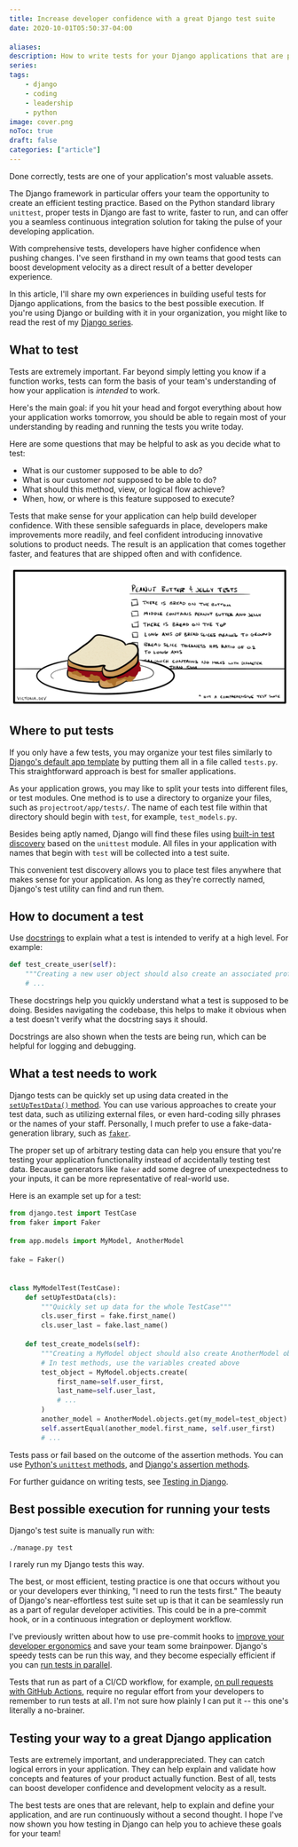 ```yaml
---
title: Increase developer confidence with a great Django test suite
date: 2020-10-01T05:50:37-04:00

aliases:
description: How to write tests for your Django applications that are painless and productive.
series:
tags:
    - django
    - coding
    - leadership
    - python
image: cover.png
noToc: true
draft: false
categories: ["article"]
---
```


Done correctly, tests are one of your application's most valuable assets.

The Django framework in particular offers your team the opportunity to create an efficient testing practice. Based on the Python standard library `unittest`, proper tests in Django are fast to write, faster to run, and can offer you a seamless continuous integration solution for taking the pulse of your developing application.

With comprehensive tests, developers have higher confidence when pushing changes. I've seen firsthand in my own teams that good tests can boost development velocity as a direct result of a better developer experience.

In this article, I'll share my own experiences in building useful tests for Django applications, from the basics to the best possible execution. If you're using Django or building with it in your organization, you might like to read the rest of my [Django series](/tags/django/).

## What to test

Tests are extremely important. Far beyond simply letting you know if a function works, tests can form the basis of your team's understanding of how your application is _intended_ to work.

Here's the main goal: if you hit your head and forgot everything about how your application works tomorrow, you should be able to regain most of your understanding by reading and running the tests you write today.

Here are some questions that may be helpful to ask as you decide what to test:

- What is our customer supposed to be able to do?
- What is our customer _not_ supposed to be able to do?
- What should this method, view, or logical flow achieve?
- When, how, or where is this feature supposed to execute?

Tests that make sense for your application can help build developer confidence. With these sensible safeguards in place, developers make improvements more readily, and feel confident introducing innovative solutions to product needs. The result is an application that comes together faster, and features that are shipped often and with confidence.

![A cartoon for peanut butter and jelly sandwich tests](pbj-tests.png)

## Where to put tests

If you only have a few tests, you may organize your test files similarly to [Django's default app template](https://docs.djangoproject.com/en/3.1/ref/django-admin/#startapp) by putting them all in a file called `tests.py`. This straightforward approach is best for smaller applications.

As your application grows, you may like to split your tests into different files, or test modules. One method is to use a directory to organize your files, such as `projectroot/app/tests/`. The name of each test file within that directory should begin with `test`, for example, `test_models.py`.

Besides being aptly named, Django will find these files using [built-in test discovery](https://docs.python.org/3/library/unittest.html#unittest-test-discovery) based on the `unittest` module. All files in your application with names that begin with `test` will be collected into a test suite.

This convenient test discovery allows you to place test files anywhere that makes sense for your application. As long as they're correctly named, Django's test utility can find and run them.

## How to document a test

Use [docstrings](https://www.python.org/dev/peps/pep-0257/) to explain what a test is intended to verify at a high level. For example:

```python
def test_create_user(self):
    """Creating a new user object should also create an associated profile object"""
    # ...
```

These docstrings help you quickly understand what a test is supposed to be doing. Besides navigating the codebase, this helps to make it obvious when a test doesn't verify what the docstring says it should.

Docstrings are also shown when the tests are being run, which can be helpful for logging and debugging.

## What a test needs to work

Django tests can be quickly set up using data created in the [`setUpTestData()` method](https://docs.djangoproject.com/en/3.1/topics/testing/tools/#django.test.TestCase.setUpTestData). You can use various approaches to create your test data, such as utilizing external files, or even hard-coding silly phrases or the names of your staff. Personally, I much prefer to use a fake-data-generation library, such as [`faker`](https://github.com/joke2k/faker/).

The proper set up of arbitrary testing data can help you ensure that you're testing your application functionality instead of accidentally testing test data. Because generators like `faker` add some degree of unexpectedness to your inputs, it can be more representative of real-world use.

Here is an example set up for a test:

```python
from django.test import TestCase
from faker import Faker

from app.models import MyModel, AnotherModel

fake = Faker()


class MyModelTest(TestCase):
    def setUpTestData(cls):
        """Quickly set up data for the whole TestCase"""
        cls.user_first = fake.first_name()
        cls.user_last = fake.last_name()

    def test_create_models(self):
        """Creating a MyModel object should also create AnotherModel object"""
        # In test methods, use the variables created above
        test_object = MyModel.objects.create(
            first_name=self.user_first,
            last_name=self.user_last,
            # ...
        )
        another_model = AnotherModel.objects.get(my_model=test_object)
        self.assertEqual(another_model.first_name, self.user_first)
        # ...
```

Tests pass or fail based on the outcome of the assertion methods. You can use [Python's `unittest` methods](https://docs.python.org/3/library/unittest.html#assert-methods), and [Django's assertion methods](https://docs.djangoproject.com/en/3.1/topics/testing/tools/#assertions).

For further guidance on writing tests, see [Testing in Django](https://docs.djangoproject.com/en/3.1/topics/testing/).

## Best possible execution for running your tests

Django's test suite is manually run with:

```shell
./manage.py test
```

I rarely run my Django tests this way.

The best, or most efficient, testing practice is one that occurs without you or your developers ever thinking, "I need to run the tests first." The beauty of Django's near-effortless test suite set up is that it can be seamlessly run as a part of regular developer activities. This could be in a pre-commit hook, or in a continuous integration or deployment workflow.

I've previously written about how to use pre-commit hooks to [improve your developer ergonomics](/blog/technical-ergonomics-for-the-efficient-developer/) and save your team some brainpower. Django's speedy tests can be run this way, and they become especially efficient if you can [run tests in parallel](https://docs.djangoproject.com/en/3.1/ref/django-admin/#cmdoption-test-parallel).

Tests that run as part of a CI/CD workflow, for example, [on pull requests with GitHub Actions](/blog/django-project-best-practices-to-keep-your-developers-happy/#continuous-testing-with-github-actions), require no regular effort from your developers to remember to run tests at all. I'm not sure how plainly I can put it -- this one's literally a no-brainer.

## Testing your way to a great Django application

Tests are extremely important, and underappreciated. They can catch logical errors in your application. They can help explain and validate how concepts and features of your product actually function. Best of all, tests can boost developer confidence and development velocity as a result.

The best tests are ones that are relevant, help to explain and define your application, and are run continuously without a second thought. I hope I've now shown you how testing in Django can help you to achieve these goals for your team!
